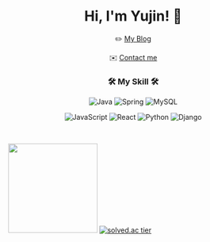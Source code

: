 <h1 align="center"><b>Hi, I'm Yujin! 👋</b></h1>

<p align="center">✏️ <a href="https://yjcruise.tistory.com/">My Blog</a></p>
<p align="center">✉️ <a href="mailto:claire9585@sookmyung.ac.kr">Contact me</a></p>

<h3 align="center"><b>🛠 My Skill 🛠</b></h3>
<p align="center">
  <img alt="Java" src="https://img.shields.io/badge/Java-007396.svg?&style=for-the-badge&logo=Java&logoColor=white"/>
  <img alt="Spring" src="https://img.shields.io/badge/Spring-6DB33F.svg?&style=for-the-badge&logo=Spring&logoColor=white"/>
  <img alt="MySQL" src="https://img.shields.io/badge/MySQL-4479A1.svg?&style=for-the-badge&logo=MySQL&logoColor=white"/>
</p>
<p align="center">
  <img alt="JavaScript" src="https://img.shields.io/badge/JavaScript-F7DF1E.svg?&style=for-the-badge&logo=JavaScript&logoColor=white"/>
  <img alt="React" src="https://img.shields.io/badge/React-61DAFB.svg?&style=for-the-badge&logo=React&logoColor=white"/>
  <img alt="Python" src="https://img.shields.io/badge/Python-3776AB?&style=for-the-badge&logo=Python&logoColor=white"/>
  <img alt="Django" src="https://img.shields.io/badge/Django-092E20?&style=for-the-badge&logo=Django&logoColor=white"/>
</p>

<!-- - ✏️ My [Blog](https://yjcruise.tistory.com/) -->
<!-- - ✉️ <a href="mailto:claire9585@sookmyung.ac.kr" target="_blank">Contact me</a> -->

<br>

<img src="https://github-readme-stats.vercel.app/api?username=yujin113&theme=discord_old_blurple&count_private=true&show_icons=true" height="180px"> [![solved.ac tier](http://mazassumnida.wtf/api/generate_badge?boj=claire11)](https://solved.ac/claire11)
